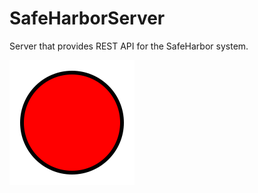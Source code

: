 # SafeHarborServer
Server that provides REST API for the SafeHarbor system.

<img src="circle.svg" />

